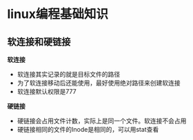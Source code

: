 # linux编程基础知识

## 软连接和硬链接

**软连接**

- 软连接其实记录的就是目标文件的路径
- 为了软连接移动后还能使用，最好使用绝对路径来创建软连接
- 软连接默认权限是777

**硬链接**

- 硬链接会占用文件计数，实际上是同一个文件。软连接不会占用
- 硬链接相同的文件的Inode是相同的，可以用stat查看




